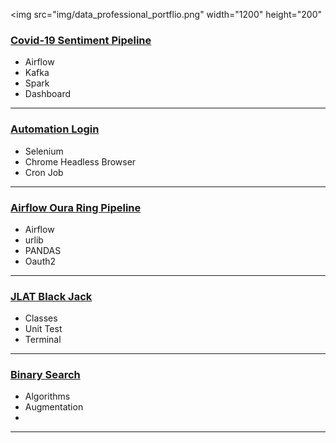 <img src="img/data_professional_portflio.png" width="1200" height="200"  

### [Covid-19 Sentiment Pipeline](https://github.com/jlat07/DataZCW-Final-Project/tree/dev)   

- Airflow  
- Kafka  
- Spark  
- Dashboard  
  

---
### [Automation Login](https://github.com/jlat07/Automation-Login)  
  
- Selenium  
- Chrome Headless Browser  
- Cron Job   

---
### [Airflow Oura Ring Pipeline](https://github.com/jlat07/airflow_home)  

- Airflow  
- urlib 
- PANDAS  
- Oauth2  
  

---
### [JLAT Black Jack](https://github.com/jlat07/PythonFundamentals.Labs.BlackJack)   
  
- Classes  
- Unit Test  
- Terminal 
  

---
### [Binary Search](https://github.com/jlat07/PythonFundamentals.Exercises.Algos)   

- Algorithms 
- Augmentation
- 

---
<!-- ### [Future Project]()  
![Image](src)  
  
-   -->